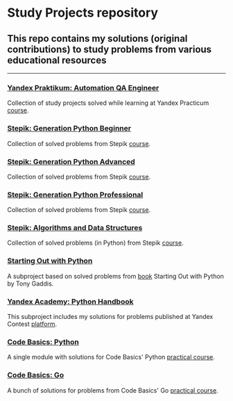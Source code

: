 # Study Projects repository
## This repo contains my solutions (original contributions) to study problems from various educational resources
***
### [Yandex Praktikum: Automation QA Engineer](https://github.com/AlexeyKuzko/study_projects/tree/main/ya_praktikum_aqa_projects)
Collection of study projects solved while learning at Yandex Practicum [course](https://practicum.yandex.ru/qa-automation-engineer-python/).
### [Stepik: Generation Python Beginner](https://github.com/AlexeyKuzko/study_projects/tree/main/stepik/generation_py/beginner)
Collection of solved problems from Stepik [course](https://stepik.org/course/58852).
### [Stepik: Generation Python Advanced](https://github.com/AlexeyKuzko/study_projects/tree/main/stepik/generation_py/advanced)
Collection of solved problems from Stepik [course](https://stepik.org/course/68343).
### [Stepik: Generation Python Professional](https://github.com/AlexeyKuzko/study_projects/tree/main/stepik/generation_py/professional)
Collection of solved problems from Stepik [course](https://stepik.org/course/82541).
### [Stepik: Algorithms and Data Structures](https://github.com/AlexeyKuzko/study_projects/tree/main/stepik/algorithms_data_structures)
Collection of solved problems (in Python) from Stepik [course](https://stepik.org/course/181477).
### [Starting Out with Python](https://github.com/AlexeyKuzko/study_projects/tree/main/sow_python_problems)
A subproject based on solved problems from [book](https://www.pearson.com/en-us/subject-catalog/p/starting-out-with-python/P200000003356/9780136912330) Starting Out with Python by Tony Gaddis.
### [Yandex Academy: Python Handbook](https://github.com/AlexeyKuzko/study_projects/tree/main/ya_academy_contest_problems)
This subproject includes my solutions for problems published at Yandex Contest [platform](https://education.yandex.ru/handbook/python).
### [Code Basics: Python](https://github.com/AlexeyKuzko/study_projects/tree/main/code_basics_python)
A single module with solutions for Code Basics' Python [practical course](https://code-basics.com/languages/python).
### [Code Basics: Go](https://github.com/AlexeyKuzko/study_projects/tree/main/code_basics_go)
A bunch of solutions for problems from Code Basics' Go [practical course](https://code-basics.com/languages/go).


